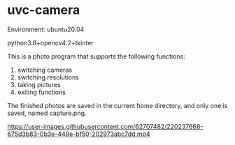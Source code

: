 # uvc-camera 

Environment: ubuntu20.04

python3.8+opencv4.2+tkinter 

This is a photo program that supports the following functions: 
  1. switching cameras
  2. switching resolutions
  3. taking pictures 
  4. exiting functions

The finished photos are saved in the current home directory, and only one is saved, named capture.png.




https://user-images.githubusercontent.com/62707482/220237668-675d3b83-0b3e-449e-bf50-202973abc7dd.mp4



